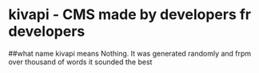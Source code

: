 # kivapi - CMS made by developers fr developers

##what name kivapi means
Nothing. It was generated randomly and frpm over thousand of words it sounded the best
